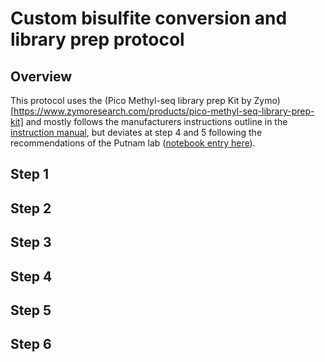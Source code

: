 # Custom bisulfite conversion and library prep protocol

## Overview
This protocol uses the (Pico Methyl-seq library prep Kit by Zymo)[https://www.zymoresearch.com/products/pico-methyl-seq-library-prep-kit] and mostly follows the manufacturers instructions outline in the [instruction manual](https://github.com/epigeneticstoocean/2018OAExp_larvae/blob/master/protocols/_d5455_d5456_picomethylseq.pdf), but deviates at step 4 and 5 following the recommendations of the Putnam lab ([notebook entry here](https://github.com/epigeneticstoocean/2018OAExp_larvae/blob/master/notebook/20200827_PutnamProtocolForPicoMethylationKit.md)).

## Step 1

## Step 2

## Step 3

## Step 4

## Step 5 

## Step 6

